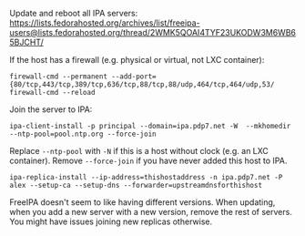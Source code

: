 Update and reboot all IPA servers: https://lists.fedorahosted.org/archives/list/freeipa-users@lists.fedorahosted.org/thread/2WMK5QOAI4TYF23UKODW3M6WB65BJCHT/

If the host has a firewall (e.g. physical or virtual, not LXC container):

```
firewall-cmd --permanent --add-port={80/tcp,443/tcp,389/tcp,636/tcp,88/tcp,88/udp,464/tcp,464/udp,53/
firewall-cmd --reload
```

Join the server to IPA:

```
ipa-client-install -p principal --domain=ipa.pdp7.net -W  --mkhomedir --ntp-pool=pool.ntp.org --force-join
```

Replace `--ntp-pool` with `-N` if this is a host without clock (e.g. an LXC container).
Remove `--force-join` if you have never added this host to IPA.

```
ipa-replica-install --ip-address=thishostaddress -n ipa.pdp7.net -P alex --setup-ca --setup-dns --forwarder=upstreamdnsforthishost
```

FreeIPA doesn't seem to like having different versions. When updating, when you add a new server with a new version, remove the rest of servers.
You might have issues joining new replicas otherwise.
